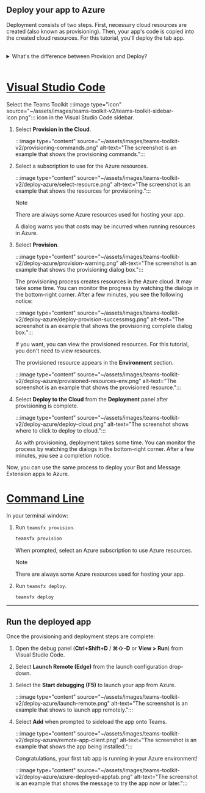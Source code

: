 ## Deploy your app to Azure

Deployment consists of two steps.  First, necessary cloud resources are created (also known as provisioning). Then, your app's code is copied into the created cloud resources. For this tutorial, you'll deploy the tab app.
<br>
<br>
<details>
<summary>What's the difference between Provision and Deploy?</summary>
<br>
The <b>Provision</b> step creates resources in Azure and Microsoft 365 for your app, but no code (HTML, CSS, JavaScript, etc.) is copied to the resources. The <b>Deploy</b> step copies the code for your app to the resources you created during the provision step. It's common to deploy multiple times without provisioning new resources. Since the provision step can take some time to complete, it's separate from the deployment step.
</details>
<br>

# [Visual Studio Code](#tab/vscode)

Select the Teams Toolkit :::image type="icon" source="~/assets/images/teams-toolkit-v2/teams-toolkit-sidebar-icon.png"::: icon in the Visual Studio Code sidebar.

1. Select **Provision in the Cloud**.

   :::image type="content" source="~/assets/images/teams-toolkit-v2/provisioning-commands.png" alt-text="The screenshot is an example that shows the provisioning commands.":::

1. Select a subscription to use for the Azure resources.

    :::image type="content" source="~/assets/images/teams-toolkit-v2/deploy-azure/select-resource.png" alt-text="The screenshot is an example that shows the resources for provisioning.":::

   > [!NOTE]
   > There are always some Azure resources used for hosting your app.

    A dialog warns you that costs may be incurred when running resources in Azure.

1. Select **Provision**.

   :::image type="content" source="~/assets/images/teams-toolkit-v2/deploy-azure/provision-warning.png" alt-text="The screenshot is an example that shows the provisioning dialog box.":::

   The provisioning process creates resources in the Azure cloud. It may take some time. You can monitor the progress by watching the dialogs in the bottom-right corner. After a few minutes, you see the following notice:

   :::image type="content" source="~/assets/images/teams-toolkit-v2/deploy-azure/deploy-provision-successmsg.png" alt-text="The screenshot is an example that shows the  provisioning complete dialog box.":::

    If you want, you can view the provisioned resources. For this tutorial, you don't need to view resources.

    The provisioned resource appears in the **Environment** section.

    :::image type="content" source="~/assets/images/teams-toolkit-v2/deploy-azure/provisioned-resources-env.png" alt-text="The screenshot is an example that shows the  provisioned resource.":::

1. Select **Deploy to the Cloud** from the **Deployment** panel after provisioning is complete.

   :::image type="content" source="~/assets/images/teams-toolkit-v2/deploy-azure/deploy-cloud.png" alt-text="The screenshot shows where to click to deploy to cloud.":::

   As with provisioning, deployment takes some time. You can monitor the process by watching the dialogs in the bottom-right corner. After a few minutes, you see a completion notice.

Now, you can use the same process to deploy your Bot and Message Extension apps to Azure.

# [Command Line](#tab/cli)

In your terminal window:

1. Run `teamsfx provision`.

   ``` bash
   teamsfx provision
   ```

   When prompted, select an Azure subscription to use Azure resources.

   > [!NOTE]
   > There are always some Azure resources used for hosting your app.

1. Run `teamsfx deploy`.

   ``` bash
   teamsfx deploy
   ```

---

## Run the deployed app

Once the provisioning and deployment steps are complete:

1. Open the debug panel (**Ctrl+Shift+D** / **⌘⇧-D** or **View > Run**) from Visual Studio Code.
1. Select **Launch Remote (Edge)** from the launch configuration drop-down.
1. Select the **Start debugging (F5)** to launch your app from Azure.

   :::image type="content" source="~/assets/images/teams-toolkit-v2/deploy-azure/launch-remote.png" alt-text="The screenshot is an example that shows to launch app remotely.":::

1. Select **Add** when prompted to sideload the app onto Teams.

   :::image type="content" source="~/assets/images/teams-toolkit-v2/deploy-azure/remote-app-client.png" alt-text="The screenshot is an example that shows the app being installed.":::

    Congratulations, your first tab app is running in your Azure environment!

   :::image type="content" source="~/assets/images/teams-toolkit-v2/deploy-azure/azure-deployed-apptab.png" alt-text="The screenshot is an example that shows the message to try the app now or later.":::
